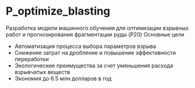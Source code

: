 # P_optimize_blasting
Разработка модели машинного обучения для оптимизации взрывных работ и прогнозирования фрагментации руды (P20)
Основные цели
- Автоматизация процесса выбора параметров взрыва
- Снижение затрат на дробление и повышение эффективности переработки
- Экологические преимущества за счет уменьшения расхода взрывчатых веществ
- Экономия до 6.5 млн долларов в год


